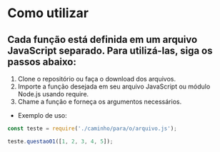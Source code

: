 # Como utilizar
## Cada função está definida em um arquivo JavaScript separado. Para utilizá-las, siga os passos abaixo:

1. Clone o repositório ou faça o download dos arquivos.
2. Importe a função desejada em seu arquivo JavaScript ou módulo Node.js usando require.
3. Chame a função e forneça os argumentos necessários.
- Exemplo de uso:

```javascript
const teste = require('./caminho/para/o/arquivo.js');

teste.questao01([1, 2, 3, 4, 5]);
```